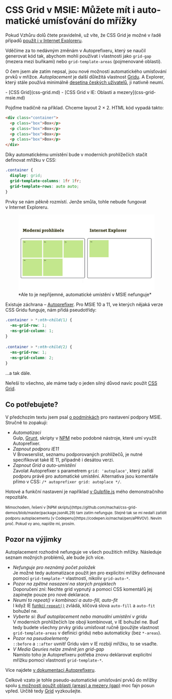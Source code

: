 # CSS Grid v MSIE: Mů­že­te mít i au­to­ma­tic­ké umís­ťo­vá­ní do mříž­ky

Pokud Vzhůru dolů čtete pravidelně, už víte, že CSS Grid je možné v řadě případů [použít i v Internet Exploreru](css-grid-msie.md).

Vděčíme za to nedávným změnám v Autoprefixeru, který se naučil generovat kód tak, abychom mohli používat i vlastnosti jako `grid-gap` (mezera mezi buňkami) nebo  `grid-template-areas` (pojmenované oblasti).

O čem jsem ale zatím nepsal, jsou nové možnosti automatického umísťování prvků v mřížce. *Autoplacement* je další důležitá vlastnost [Gridu](css-grid.md). A Explorer, který stále používá minimálně [desetina českých uživatelů](prohlizece.md), ji nativně neumí.

<div class="related" markdown="1">
- [CSS Grid](css-grid.md)
- [CSS Grid v IE: Oblasti a mezery](css-grid-msie.md)
</div>

Pojďme tradičně na příklad. Chceme layout 2 × 2. HTML kód vypadá takto:

```html
<div class="container">
  <p class="box">Box</p>
  <p class="box">Box</p>
  <p class="box">Box</p>
  <p class="box">Box</p>
</div>
```

Díky automatickému umístění bude v moderních prohlížečích stačit definovat mřížku v CSS:

```css
.container {
  display: grid;
  grid-template-columns: 1fr 1fr;
  grid-template-rows: auto auto;
}
```

Prvky se nám pěkně rozmístí. Jenže smůla, tohle nebude fungovat v Internet Exploreru.

<figure>
<img src="../dist/images/original/msie-grid-autoplacement-browsers.jpg" alt="PageSpeed Insights">
<figcaption markdown="1">
*Ale to je nepříjemné, automatické umístění v MSIE nefunguje*
</figcaption>
</figure>

Existuje záchrana – [Autoprefixer](autoprefixer.md). Pro MSIE 10 a 11, ve kterých nějaká verze CSS Gridu funguje, nám přidá pseudotřídy:

```css
.container > *:nth-child(1) {
  -ms-grid-row: 1;
  -ms-grid-column: 1;
}

.container > *:nth-child(2) {
  -ms-grid-row: 1;
  -ms-grid-column: 2;
}
```

…a tak dále.

Neřeší to všechno, ale máme tady o jeden silný důvod navíc použít [CSS Grid](css-grid.md).

## Co potřebujete?

V předchozím textu jsem psal [o podmínkách](css-grid-msie.md#autoprefixer-nastaveni) pro nastavení podpory MSIE. Stručně to zopakuji:

- *Automatizaci*  
Gulp, [Grunt](grunt.md), skripty v [NPM](npm.md) nebo podobné nástroje, které umí využít Autoprefixer.
- *Zapnout podporu IE11*  
V Browserslist, seznamu podporovaných prohlížečů, je nutné specifikovat také IE 11, případně i desátou verzi.
- *Zapnout Grid a auto-umístění*  
Zavolat Autoprefixer s parametrem `grid: 'autoplace'`, který zařídí podporu právě pro automatické umístění. Alternativa jsou komentáře přímo v CSS: `/* autoprefixer grid: autoplace */`.

Hotové a funkční nastavení je například [v Gulpfile.js](https://github.com/machal/css-grid-demos/blob/master/gulpfile.js) mého demonstračního repozitáře.

<!-- AdSnippet -->

<small markdown="1">
Mimochodem, řešení v [NPM skriptu](https://github.com/machal/css-grid-demos/blob/master/package.json#L29) tam zatím nefunguje. Stejně tak se mi nedaří zařídit podporu autoplacementu [v Codepenu](https://codepen.io/machal/pen/aPRVOV). Nevím proč. Pokud vy ano, napište mi, prosím.
</small>

## Pozor na výjimky

Autoplacement rozhodně nefunguje ve všech použitích mřížky. Následuje seznam možných problémů, ale bude jich více.

- *Nefunguje pro neznámý počet položek*  
Je možné tedy automatizace použít jen pro explicitní mřížky definované pomocí `grid-template-*` vlastností, nikoliv `grid-auto-*`.
- *Pozor na zpětné nasazení na starých projektech*   
Doporučení zní: Nechte grid vypnutý a pomocí CSS komentářů jej zapínejte pouze pro nové deklarace.
- *Neumí to repeat() v kombinaci a auto-fill, auto-fit*  
I když IE [funkci `repeat()`](css-repeat.md) zvládá, klíčová slova `auto-fill` a `auto-fit` bohužel ne.
- *Vyberte si: Buď autoplacement nebo manuální umístění v gridu*  
V moderních prohlížečích lze obojí kombinovat, v IE bohužel ne. Buď tedy budete všechny prvky gridu umísťovat ručně (použijte vlastnost `grid-template-areas` v definici gridu) nebo automaticky (bez `*-areas`).
- *Pozor na pseudoelementy*  
`::before` a `::after` uvnitř Gridu vám v IE rozbijí mřížku, to se vsaďte.
- *V Media Qeuries nelze změnit jen grid-gap*  
Namísto toho je Autoprefixeru potřeba znovu deklarovat explicitní mřížku pomocí vlastností `grid-template-*`.

Více najdete [v dokumentaci Autoprefixeru](https://github.com/postcss/autoprefixer#grid-autoplacement-support-in-ie). 

Celkově vzato je tohle pseudo-automatické umísťování prvků do mřížky spolu [s možností použít oblasti (areas) a mezery (gap)](css-grid-msie.md) moc fajn posun vpřed. Určitě tedy [Grid](css-grid.md) vyzkoušejte.

<!-- AdSnippet -->

